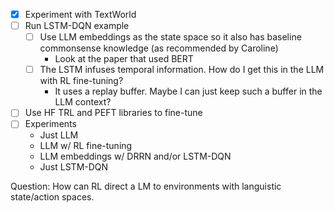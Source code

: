 - [x] Experiment with TextWorld
- [ ] Run LSTM-DQN example
    - [ ] Use LLM embeddings as the state space so it also has baseline commonsense
      knowledge (as recommended by Caroline)
      - Look at the paper that used BERT
    - [ ] The LSTM infuses temporal information. How do I get this in the LLM
      with RL fine-tuning?
      - It uses a replay buffer. Maybe I can just keep such a buffer in the LLM context?
- [ ] Use HF TRL and PEFT libraries to fine-tune
- [ ] Experiments
  - Just LLM
  - LLM w/ RL fine-tuning
  - LLM embeddings w/ DRRN and/or LSTM-DQN
  - Just LSTM-DQN

Question: How can RL direct a LM to environments with languistic state/action spaces.
